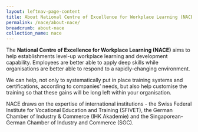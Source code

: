 ```yaml
---
layout: leftnav-page-content
title: About National Centre of Excellence for Workplace Learning (NACE)
permalink: /nace/about-nace/
breadcrumb: about-nace
collection_name: nace
---
```

The **National Centre of Excellence for Workplace Learning (NACE)** aims to help establishments level-up workplace learning and development capability. Employees are better able to apply deep skills while organisations are better able to respond to a rapidly-changing environment.

We can help, not only to systematically put in place training systems and certifications, according to companies’ needs, but also help customise the training so that these gains will be long left within your organisation.

NACE draws on the expertise of international institutions - the Swiss Federal Institute for Vocational Education and Training (SFIVET), the German Chamber of Industry & Commerce (IHK Akademie) and the Singaporean-German Chamber of Industry and Commerce (SGC).
